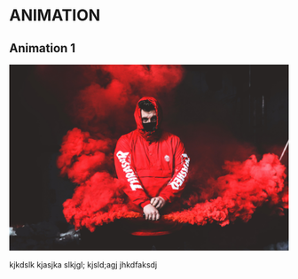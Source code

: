 # ANIMATION
## **Animation 1**
![](animation%201/2.jpg)

kjkdslk
kjasjka
slkjgl;
kjsld;agj
jhkdfaksdj
